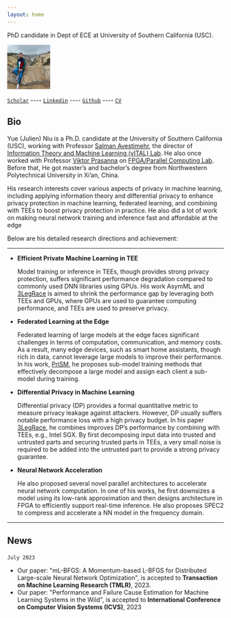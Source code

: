 ```yaml
---
layout: home
---
```


PhD candidate in Dept of ECE at University of Southern California (USC).

<img src="assets/fig/yellowstone.jpeg" alt="drawing" width="100"/>

[`Scholar`](https://scholar.google.com/citations?user=J7vQ-QEAAAAJ&hl=en) ----
[`Linkedin`](https://www.linkedin.com/in/yue-niu-a3084216a/) ----
[`Github`](https://github.com/yuehniu) ----
[`CV`](https://drive.google.com/file/d/1kSlH8tRNY-JdNR_AdII9WraQwunO0BwR/view?usp=sharing)

## Bio  
  Yue (Julien) Niu is a Ph.D. candidate at the University of Southern California (USC), 
  working with Professor [Salman Avestimehr](https://www.avestimehr.com/), 
  the director of [Information Theory and Machine Learning (vITAL) Lab](https://www.avestimehr.com/vital-lab). 
  He also once worked with Professor [Viktor Prasanna](https://sites.usc.edu/prasanna/) 
  on [FPGA/Parallel Computing Lab](https://fpga.usc.edu/). 
  Before that, He got master’s and bachelor’s degree from Northwestern Polytechnical University in Xi’an, China.
  
  His research interests cover various aspects of privacy in machine learning, 
  including applying information theory and differential privacy 
  to enhance privacy protection in machine learning, federated learning, and 
  combining with TEEs to boost privacy protection in practice. 
  He also did a lot of work on making neural network training and inference fast and 
  affordable at the edge
  
  Below are his detailed research directions and achievement:

---

  - **Efficient Private Machine Learning in TEE**

    Model training or inference in TEEs, though provides strong privacy protection, 
    suffers significant performance degradation compared to commonly used DNN libraries using GPUs. 
    His work AsymML and [3LegRace](https://arxiv.org/abs/2110.01229) 
    is aimed to shrink the performance gap by leveraging both TEEs and GPUs, 
    where GPUs are used to guarantee computing performance, and TEEs are used to preserve privacy.

  - **Federated Learning at the Edge**
  
      Federated learning of large models at the edge faces significant challenges 
      in terms of computation, communication, and memory costs. 
      As a result, many edge devices, such as smart home assistants, though rich in data, 
      cannot leverage large models to improve their performance. 
      In his work, [PriSM](https://arxiv.org/abs/2208.13141), 
      he proposes sub-model training methods that effectively decompose 
      a large model and assign each client a sub-model during training.

  - **Differential Privacy in Machine Learning**

      Differential privacy (DP) provides a formal quantitative metric to measure privacy leakage 
      against attackers. However, DP usually suffers notable performance loss with 
      a high privacy budget. In his paper [3LegRace](https://arxiv.org/abs/2110.01229), 
      he combines improves DP’s performance 
      by combining with TEEs, e.g., Intel SGX. By first decomposing input data into 
      trusted and untrusted parts and securing trusted parts in TEEs, 
      a very small noise is required to be added into the untrusted part to 
      provide a strong privacy guarantee.

  - **Neural Network Acceleration**

      He also proposed several novel parallel architectures to accelerate neural network computation. 
      In one of his works, he first downsizes a model using its low-rank approximation and 
      then designs architecture in FPGA to efficiently support real-time inference. 
      He also proposes SPEC2 to compress and accelerate a NN model in the frequency domain.

---

## News

`July 2023`
- Our paper: "mL-BFGS: A Momentum-based L-BFGS for Distributed Large-scale Neural Network Optimization",
is accepted to **Transaction on Machine Learning Research (TMLR)**, 2023.
- Our paper: "Performance and Failure Cause Estimation for Machine Learning Systems in the Wild", 
is accepted to **International Conference on Computer Vision Systems (ICVS)**, 2023
